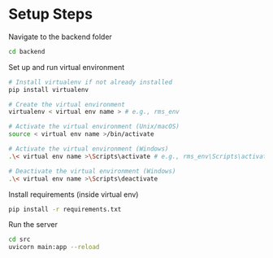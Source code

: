# Setup Steps
Navigate to the backend folder
```sh
cd backend
```

Set up and run virtual environment
```sh
# Install virtualenv if not already installed
pip install virtualenv

# Create the virtual environment
virtualenv < virtual env name > # e.g., rms_env

# Activate the virtual environment (Unix/macOS)
source < virtual env name >/bin/activate

# Activate the virtual environment (Windows)
.\< virtual env name >\Scripts\activate # e.g., rms_env\Scripts\activate

# Deactivate the virtual environment (Windows)
.\< virtual env name >\Scripts\deactivate

```
Install requirements (inside virtual env)
```sh
pip install -r requirements.txt
```

Run the server
```sh
cd src
uvicorn main:app --reload
```
